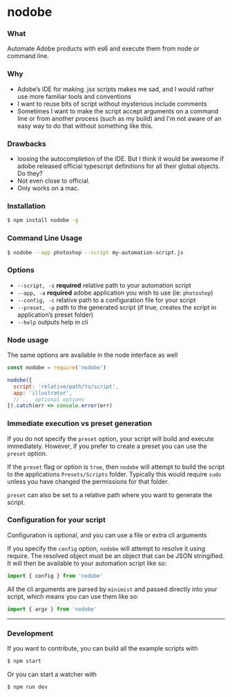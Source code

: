 # nodobe

### What

Automate Adobe products with es6 and execute them from node or command line.

### Why

* Adobe’s IDE for making .jsx scripts makes me sad, and I would rather use more familiar tools and conventions
* I want to reuse bits of script without mysterious include comments
* Sometimes I want to make the script accept arguments on a command line or from another process (such as my build) and I'm not aware of an easy way to do that without something like this.

### Drawbacks

* loosing the autocompletion of the IDE. But I think it would be awesome if adobe released official typescript definitions for all their global objects. Do they?
* Not even close to official.
* Only works on a mac.

### Installation

```bash
$ npm install nodobe -g
```

### Command Line Usage

```bash
$ nodobe --app photoshop --script my-automation-script.js
```

### Options

* `--script, -s` __required__ relative path to your automation script
* `--app, -a` __required__ adobe application you wish to use (ie: `photoshop`)
* `--config, -c` relative path to a configuration file for your script
* `--preset, -p` path to the generated script (if true, creates the script in application’s preset folder)
* `--help` outputs help in cli

### Node usage

The same options are available in the node interface as well

```javascript
const nodobe = require('nodobe')

nodobe({
  script: 'relative/path/to/script',
  app: 'illustrator',
  // ... optional options
}).catch(err => console.error(err)
```



### Immediate execution vs preset generation

If you do not specify the `preset` option, your script will build and execute immediately. However, if you prefer to create a preset you can use the `preset` option. 

If the `preset` flag or option is `true`, then `nodobe` will attempt to build the script to the applications `Presets/Scripts` folder. Typically this would require `sudo` unless you have changed the permissions for that folder.

`preset` can also be set to a relative path where you want to generate the script.

### Configuration for your script

Configuration is optional, and you can use a file or extra cli arguments

If you specify the `config` option, `nodobe` will attempt to resolve it using require. The resolved object must be an object that can be JSON stringified. It will then be available to your automation script like so:

```javascript
import { config } from 'nodobe'
```

All the cli arguments are parsed by `minimist` and passed directly into your script, which means you can use them like so:

```javascript
import { argv } from 'nodobe'
```

--------

### Development

If you want to contribute, you can build all the example scripts with

```bash
$ npm start
```

Or you can start a watcher with

```bash
$ npm run dev
```
